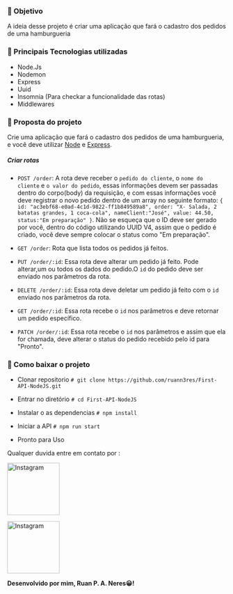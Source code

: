 ### 🎯 Objetivo
A ideia desse projeto é criar uma aplicação que fará o cadastro dos pedidos de uma hamburgueria 

### 🚀 Principais Tecnologias utilizadas

- Node.Js
- Nodemon
- Express
- Uuid
- Insomnia (Para checkar a funcionalidade das rotas)
- Middlewares

### 📑 Proposta do projeto

Crie uma aplicação que fará o cadastro dos pedidos de uma hamburgueria, e você deve utilizar [Node](https://nodejs.org/en/) e [Express](https://expressjs.com/pt-br/).

##### Criar rotas

- `POST /order`: A rota deve receber o `pedido do cliente`, o `nome do cliente` e `o valor do pedido`, essas informações devem ser passadas dentro do corpo(body) da requisição, e com essas informações você deve registrar o novo pedido dentro de um array no seguinte formato: `{ id: "ac3ebf68-e0ad-4c1d-9822-ff1b849589a8", order: "X- Salada, 2 batatas grandes, 1 coca-cola", nameClient:"José", value: 44.50, status:"Em preparação" }`. Não se esqueça que o ID deve ser gerado por você, dentro do código utilizando UUID V4, assim que o pedido é criado, você deve sempre colocar o status como "Em preparação".


- `GET /order`: Rota que lista todos os pedidos já feitos.

- `PUT /order/:id`: Essa rota deve alterar um pedido já feito. Pode alterar,um ou todos os dados do pedido.O `id` do pedido deve ser enviado nos parâmetros da rota.

- `DELETE /order/:id`: Essa rota deve deletar um pedido já feito com o `id` enviado nos parâmetros da rota.

- `GET /order/:id`: Essa rota recebe o `id` nos parâmetros e deve retornar um pedido específico.

- `PATCH /order/:id`: Essa rota recebe o `id` nos parâmetros e assim que ela for chamada, deve alterar o status do pedido recebido pelo id para "Pronto".

### 🔨 Como baixar o projeto

- Clonar repositorio
`# git clone https://github.com/ruann3res/First-API-NodeJS.git`

- Entrar no diretório
`# cd First-API-NodeJS`

- Instalar o as dependencias
`# npm install`

- Iniciar a API
`# npm run start`

- Pronto para Uso 


Qualquer duvida entre em contato por :
<div>
<a href="https://www.instagram.com/ruan_074/"><img src="https://img.shields.io/badge/Instagram-E4405F?style=for-the-badge&logo=instagram&logoColor=white" alt="Instagram" width="120px"></a>

<a href="https://www.linkedin.com/in/ruan-neres/"><img src="https://img.shields.io/badge/LinkedIn-0077B5?style=for-the-badge&logo=linkedin&logoColor=white"  alt="Instagram" width="120px"></a>

</div>


<strong>Desenvolvido por mim, Ruan P. A. Neres😀!  </strong>
